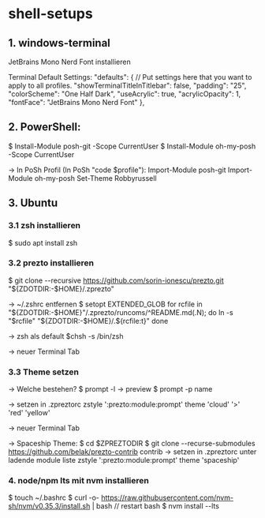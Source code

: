 # shell-setups

## 1. windows-terminal

JetBrains Mono Nerd Font installieren

Terminal Default Settings:
"defaults":
        {
            // Put settings here that you want to apply to all profiles.
            "showTerminalTitleInTitlebar": false,
            "padding": "25",
            "colorScheme": "One Half Dark",
            "useAcrylic": true,
            "acrylicOpacity": 1,
            "fontFace": "JetBrains Mono Nerd Font"
        },


## 2. PowerShell:

$ Install-Module posh-git -Scope CurrentUser
$ Install-Module oh-my-posh -Scope CurrentUser

-> In PoSh Profil (In PoSh "code $profile"): 
Import-Module posh-git
Import-Module oh-my-posh
Set-Theme Robbyrussell

## 3. Ubuntu
### 3.1 zsh installieren
$ sudo apt install zsh 

### 3.2 prezto installieren
$ git clone --recursive https://github.com/sorin-ionescu/prezto.git "${ZDOTDIR:-$HOME}/.zprezto"

-> ~/.zshrc entfernen
$ setopt EXTENDED_GLOB
  for rcfile in "${ZDOTDIR:-$HOME}"/.zprezto/runcoms/^README.md(.N); do
    ln -s "$rcfile" "${ZDOTDIR:-$HOME}/.${rcfile:t}"
  done

-> zsh als default
$chsh -s /bin/zsh

-> neuer Terminal Tab

### 3.3 Theme setzen
-> Welche bestehen?
$ prompt -l
-> preview 
$ prompt -p name

-> setzen in .zpreztorc
zstyle ':prezto:module:prompt' theme 'cloud' '>' 'red' 'yellow'

-> neuer Terminal Tab

-> Spaceship Theme:
$ cd $ZPREZTODIR
$ git clone --recurse-submodules https://github.com/belak/prezto-contrib contrib
-> setzen in .zpreztorc unter ladende module liste
zstyle ':prezto:module:prompt' theme 'spaceship'

### 4. node/npm lts mit nvm installieren
$ touch ~/.bashrc
$ curl -o- https://raw.githubusercontent.com/nvm-sh/nvm/v0.35.3/install.sh | bash
// restart bash
$ nvm install --lts
